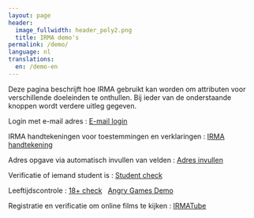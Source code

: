 ```yaml
---
layout: page
header:
  image_fullwidth: header_poly2.png
  title: IRMA demo's
permalink: /demo/
language: nl
translations:
  en: /demo-en
---
```


Deze pagina beschrijft hoe IRMA gebruikt kan worden om attributen voor
verschillende doeleinden te onthullen. Bij ieder van de onderstaande
knoppen wordt verdere uitleg gegeven.

Login met e-mail adres
:   <a class="button" href="/demo/mail">E-mail login</a>

IRMA handtekeningen voor toestemmingen en verklaringen
:    <a class="button" href="/demo/ondertekenen">IRMA handtekening</a>

Adres opgave via automatisch invullen van velden
:    <a class="button"
href="/demo/adres">Adres invullen</a>

Verificatie of iemand student is
:    <a class="button"
href="/demo/student">Student check</a>

Leeftijdscontrole
:    <a class="button"
href="/demo/18plus">18+ check</a> &nbsp; <a class="button"
href="https://www.angrygames.nl/index.html">Angry Games Demo</a>

Registratie en verificatie om online films te kijken
:    <a class="button"
href="/demo/irmaTube">IRMATube</a>




